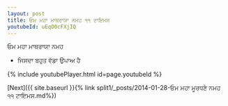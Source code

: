 ```yaml
---
layout: post
title: ਓਮ ਮਹਾ ਮਾਥਰਾਯਾ ਨਮਹ ੧੧ ਟਾਇਮਸ
youtubeId: uEqO0cFXjIQ
---
```

 
 
 ਓਮ ਮਹਾ ਮਾਥਰਾਯਾ ਨਮਹ  
 
 -  ਜਿਸਦਾ ਬਹੁਤ ਵੱਡਾ ਉਪਾਅ ਹੈ 
 
  
 
  
 
 
 
 
 
 


{% include youtubePlayer.html id=page.youtubeId %}
 
[Next]({{ site.baseurl }}{% link  split1/_posts/2014-01-28-ਓਮ ਮਹਾ ਮੂਰਧਣੇ ਨਮਹ ੧੧ ਟਾਇਮਸ.md%})
 
